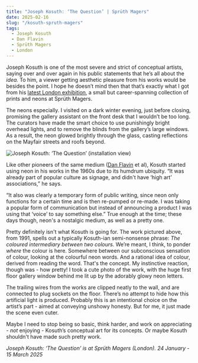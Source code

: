 ```yaml
---
title: "Joseph Kosuth: ‘The Question’ | Sprüth Magers"
date: 2025-02-16
slug: "/kosuth-spruth-magers"
tags:
  - Joseph Kosuth
  - Dan Flavin
  - Sprüth Magers
  - London
---
```


Joseph Kosuth is one of the most severe and strict of conceptual artists, saying over and over again in his public statements that he’s all about the _idea._ To him, a viewer getting aesthetic pleasure from his works would be besides the point. I hope he doesn’t mind then that that’s exactly what I got from his [latest London exhibition](https://spruethmagers.com/exhibitions/joseph-kosuth-the-question-london/), a small but career-spanning collection of prints and neons at Sprüth Magers.

The neons especially. I visited on a dark winter evening, just before closing, promising the gallery assistant on the front desk that I wouldn’t be too long. The curators have made the smart choice to use punishingly bright overhead lights, and to remove the blinds from the gallery’s large windows. As a result, the neon glowed brightly through the glass, casting reflections on the Mayfair streets and roofs beyond.

![Joseph Kosuth: ‘The Question’ (installation view)](/kosuth-spruth-magers-1.jpg)

Like other pioneers of the same medium ([Dan Flavin](https://artangled.com/tags/dan-flavin/) et al), Kosuth started using neon in his works in the 1960s due to its humdrum ubiquity. “It was already part of popular culture as signage, and didn't have ‘high art’ associations,” he says.

“It also was clearly a temporary form of public writing, since neon only functions for a certain time and is then re-pumped or re-made. I was taking a popular form of communication but instead of announcing a product I was using that ‘voice’ to say something else.” True enough at the time; these days though, neon's a nostalgic medium, as well as a pretty one.

Pretty definitely isn't what Kosuth is going for. The work pictured above, from 1991, spells out a typically Kosuth-ian semi-nonsense phrase: _The coloured intermediary between two colours._ We’re meant, I think, to ponder _where_ the colour is here. Somewhere between our subconscious sensation of colour, looking at the colourful neon words. And a rational idea of colour, derived from reading the word. That's the concept. My instinctive reaction, though was - how pretty! I took a cute photo of the work, with the huge first floor gallery window behind me lit up by the adorably glowy neon letters.

The trailing wires from the works are clipped neatly to the wall, and are connected to plug sockets on the floor. There’s no attempt to hide how this artificial light is produced. Probably this is an intentional choice on the artist’s part - aimed at conveying unshowy honesty. But for me, it just made the scene even cuter.

Maybe I need to stop being so basic, think harder, and work on appreciating - _not_ enjoying - Kosuth’s conceptual art for its concepts. Or maybe Kosuth shouldn't have made such pretty work.

_Joseph Kosuth: ‘The Question’ is at Sprüth Magers (London). 24 January - 15 March 2025_
